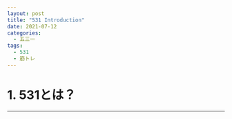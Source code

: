 ```yaml
---
layout: post
title: "531 Introduction"
date: 2021-07-12
categories:
  - 五三一
tags:
  - 531
  - 筋トレ
---
```

# 1. 531とは？
---
